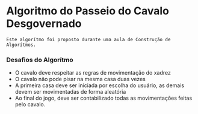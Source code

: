 # Algoritmo do Passeio do Cavalo Desgovernado

    Este algorítmo foi proposto durante uma aula de Construção de Algorítmos.

### Desafios do Algorítmo
* O cavalo deve respeitar as regras de movimentação do xadrez
* O cavalo não pode pisar na mesma casa duas vezes
* A primeira casa deve ser iniciada por escolha do usuário, as demais devem ser movimentadas de forma aleatória
* Ao final do jogo, deve ser contabilizado todas as movimentações feitas pelo cavalo.


    